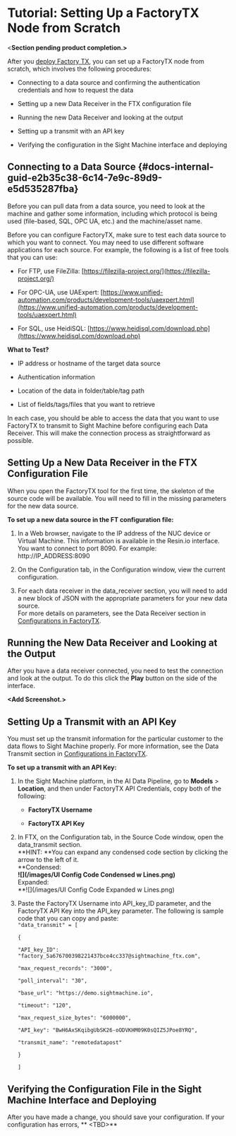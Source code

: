 # Tutorial: Setting Up a FactoryTX Node from Scratch

&lt;**Section pending product completion.&gt;**

After you [deploy Factory TX](/tutorial-deploying-factorytx.md), you can set up a FactoryTX node from scratch, which involves the following procedures:

* Connecting to a data source and confirming the authentication credentials and how to request the data

* Setting up a new Data Receiver in the FTX configuration file

* Running the new Data Receiver and looking at the output

* Setting up a transmit with an API key

* Verifying the configuration in the Sight Machine interface and deploying

## Connecting to a Data Source {#docs-internal-guid-e2b35c38-6c14-7e9c-89d9-e5d535287fba}

Before you can pull data from a data source, you need to look at the machine and gather some information, including which protocol is being used \(file-based, SQL, OPC UA, etc.\) and the machine/asset name.

Before you can configure FactoryTX, make sure to test each data source to which you want to connect. You may need to use different software applications for each source. For example, the following is a list of free tools that you can use:

* For FTP, use FileZilla: [https://filezilla-project.org/](https://filezilla-project.org/)

* For OPC-UA, use UAExpert: [https://www.unified-automation.com/products/development-tools/uaexpert.html](https://www.unified-automation.com/products/development-tools/uaexpert.html)

* For SQL, use HeidiSQL: [https://www.heidisql.com/download.php](https://www.heidisql.com/download.php)

**What to Test?**

* IP address or hostname of the target data source

* Authentication information

* Location of the data in folder/table/tag path

* List of fields/tags/files that you want to retrieve

In each case, you should be able to access the data that you want to use FactoryTX to transmit to Sight Machine before configuring each Data Receiver. This will make the connection process as straightforward as possible.

## Setting Up a New Data Receiver in the FTX Configuration File

When you open the FactoryTX tool for the first time, the skeleton of the source code will be available. You will need to fill in the missing parameters for the new data source.

**To set up a new data source in the FT configuration file:**

1. In a Web browser, navigate to the IP address of the NUC device or Virtual Machine. This information is available in the Resin.io interface. You want to connect to port 8090. For example: http://IP\_ADDRESS:8090

2. On the Configuration tab, in the Configuration window, view the current configuration.

3. For each data receiver in the data\_receiver section, you will need to add a new block of JSON with the appropriate parameters for your new data source.  
   For more details on parameters, see the Data Receiver section in [Configurations in FactoryTX](/configurations-in-factorytx.md).

## Running the New Data Receiver and Looking at the Output

After you have a data receiver connected, you need to test the connection and look at the output. To do this click the **Play** button on the side of the interface.

**&lt;Add Screenshot.&gt;**

## Setting Up a Transmit with an API Key

You must set up the transmit information for the particular customer to the data flows to Sight Machine properly. For more information, see the Data Transmit section in [Configurations in FactoryTX](/configurations-in-factorytx.md).

**To set up a transmit with an API Key:**

1. In the Sight Machine platform, in the AI Data Pipeline, go to **Models** &gt; **Location**, and then under FactoryTX API Credentials, copy both of the following:

   * **FactoryTX Username**

   * **FactoryTX API Key**

2. In FTX, on the Configuration tab, in the Source Code window, open the data\_transmit section.  
   **HINT: **You can expand any condensed code section by clicking the arrow to the left of it.  
   **Condensed:        
   **![](/images/UI Config Code Condensed w Lines.png)**  
   Expanded:        
   **![](/images/UI Config Code Expanded w Lines.png)

3. Paste the FactoryTX Username into API\_key\_ID parameter, and the FactoryTX API Key into the API\_key parameter. The following is sample code that you can copy and paste:  
   `"data_transmit" = [`

   `{`

   `"API_key_ID": "factory_5a676700398221437bce4cc337@sightmachine_ftx.com",`

   `"max_request_records": "3000",`

   `"poll_interval": "30",`

   `"base_url": "https://demo.sightmachine.io",`

   `"timeout": "120",`

   `"max_request_size_bytes": "6000000",`

   `"API_key": "BwH6AxSKqibgUbSK26-oODVKHM09K0sQIZ5JPoe8YRQ",`

   `"transmit_name": "remotedatapost"`

   `}`

   `]`

## Verifying the Configuration File in the Sight Machine Interface and Deploying

After you have made a change, you should save your configuration. If your configuration has errors, ** &lt;TBD&gt;**

